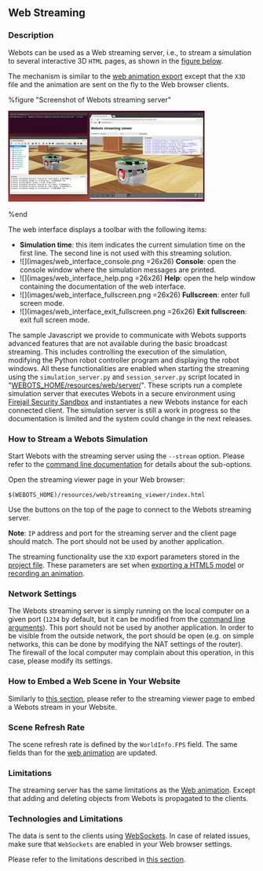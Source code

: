 ## Web Streaming

### Description

Webots can be used as a Web streaming server, i.e., to stream a simulation to several interactive 3D `HTML` pages, as shown in the [figure below](web-streaming.md#screenshot-of-webots-streaming-server).

The mechanism is similar to the [web animation export](web-animation.md) except that the `X3D` file and the animation are sent on the fly to the Web browser clients.

%figure "Screenshot of Webots streaming server"

![streaming-server-screenshot.png](images/streaming-server-screenshot.thumbnail.jpg)

%end

The web interface displays a toolbar with the following items:

- **Simulation time**: this item indicates the current simulation time on the first line.
The second line is not used with this streaming solution.
- ![](images/web_interface_console.png =26x26) **Console**: open the console window where the simulation messages are printed.
- ![](images/web_interface_help.png =26x26) **Help**: open the help window containing the documentation of the web interface.
- ![](images/web_interface_fullscreen.png =26x26) **Fullscreen**: enter full screen mode.
- ![](images/web_interface_exit_fullscreen.png =26x26) **Exit fullscreen**: exit full screen mode.

The sample Javascript we provide to communicate with Webots supports advanced features that are not available during the basic broadcast streaming.
This includes controlling the execution of the simulation, modifying the Python robot controller program and displaying the robot windows.
All these functionalities are enabled when starting the streaming using the `simulation_server.py` and `session_server.py` script located in "[WEBOTS\_HOME/resources/web/server/](https://github.com/cyberbotics/webots/tree/master/resources/web/server/)".
These scripts run a complete simulation server that executes Webots in a secure environment using [Firejail Security Sandbox](https://firejail.wordpress.com/) and instantiates a new Webots instance for each connected client.
The simulation server is still a work in progress so the documentation is limited and the system could change in the next releases.

### How to Stream a Webots Simulation

Start Webots with the streaming server using the `--stream` option.
Please refer to the [command line documentation](starting-webots.md#command-line-arguments) for details about the sub-options.

Open the streaming viewer page in your Web browser:

```
$(WEBOTS_HOME)/resources/web/streaming_viewer/index.html
```

Use the buttons on the top of the page to connect to the Webots streaming server.

**Note**: `IP` address and port for the streaming server and the client page should match.
The port should not be used by another application.

The streaming functionality use the `X3D` export parameters stored in the [project file](the-standard-file-hierarchy-of-a-project.md#the-project-files).
These parameters are set when [exporting a HTML5 model](web-scene.md#how-to-export-a-web-scene) or [recording an animation](web-animation.md#how-to-export-a-web-animation).

### Network Settings

The Webots streaming server is simply running on the local computer on a given port (`1234` by default, but it can be modified from the [command line arguments](starting-webots.md#command-line-arguments)).
This port should not be used by another application.
In order to be visible from the outside network, the port should be open (e.g. on simple networks, this can be done by modifying the NAT settings of the router).
The firewall of the local computer may complain about this operation, in this case, please modify its settings.

### How to Embed a Web Scene in Your Website

Similarly to [this section](web-animation.md#how-to-embed-a-web-animation-in-your-website), please refer to the streaming viewer page to embed a Webots stream in your Website.

### Scene Refresh Rate

The scene refresh rate is defined by the `WorldInfo.FPS` field.
The same fields than for the [web animation](web-animation.md#limitations) are updated.

### Limitations

The streaming server has the same limitations as the [Web animation](web-animation.md#limitations).
Except that adding and deleting objects from Webots is propagated to the clients.

### Technologies and Limitations

The data is sent to the clients using [WebSockets](https://www.websocket.org/).
In case of related issues, make sure that `WebSockets` are enabled in your Web browser settings.

Please refer to the limitations described in [this section](web-animation.md#remarks-on-the-used-technologies-and-their-limitations).

